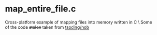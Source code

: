 # map_entire_file.c

Cross-platform example of mapping files into memory written in C \ 
Some of the code ~~stolen~~ taken from [tsoding/nob](https://github.com/tsoding/nob.h/)
